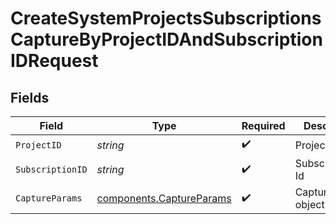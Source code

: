 # CreateSystemProjectsSubscriptionsCaptureByProjectIDAndSubscriptionIDRequest


## Fields

| Field                                                                | Type                                                                 | Required                                                             | Description                                                          |
| -------------------------------------------------------------------- | -------------------------------------------------------------------- | -------------------------------------------------------------------- | -------------------------------------------------------------------- |
| `ProjectID`                                                          | *string*                                                             | :heavy_check_mark:                                                   | Project Id                                                           |
| `SubscriptionID`                                                     | *string*                                                             | :heavy_check_mark:                                                   | SubscriptionId Id                                                    |
| `CaptureParams`                                                      | [components.CaptureParams](../../models/components/captureparams.md) | :heavy_check_mark:                                                   | CaptureParams object                                                 |